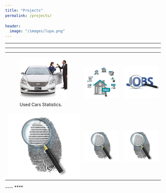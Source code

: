```yaml
---
title: "Projects"
permalink: /projects/

header:
  image: "/images/lupa.png"
---
```

----
****
<table>
  <tr>
    <td><figure><a href="../html-link.htm"><img src="/images/cars_sales.png" title="Used Cars Statistics" alt="Statistics"></a>
     <figcaption>Used Cars Statistics.</figcaption></figure>
    </td>
    <td><a href="../html-link.htm"><img src="/images/kuca.png"  title="Realestate Statistics" alt="Statistics"></a></td>
    <td><a href="../html-link.htm"><img src="/images/posao.png"  title="Indeed jobs analytics" alt="Indeed"></a></td>
  </tr>
  <tr>
   <td><a href="../html-link.htm"><img src="/images/placeholder.png" title="White flower" alt="Flower"></a></td>
    <td><a href="../html-link.htm"><img src="/images/placeholder.png"  title="White flower" alt="Flower"></a></td>
    <td><a href="../html-link.htm"><img src="/images/placeholder.png"  title="White flower" alt="Flower"></a></td>
  </tr>
</table>
----
****
